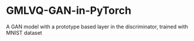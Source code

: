 # GMLVQ-GAN-in-PyTorch
A GAN model with a prototype based layer in the discriminator, trained with MNIST dataset
